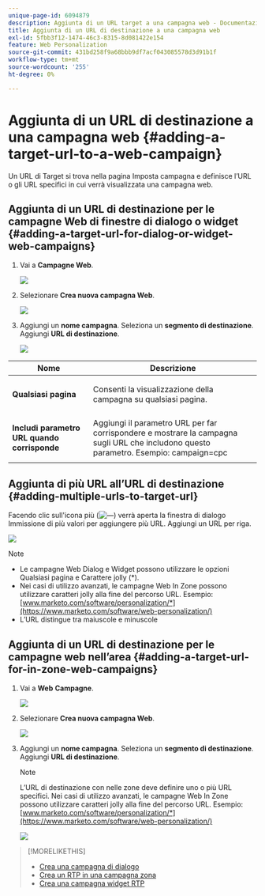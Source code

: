 ```yaml
---
unique-page-id: 6094879
description: Aggiunta di un URL target a una campagna web - Documentazione di Marketo - Documentazione del prodotto
title: Aggiunta di un URL di destinazione a una campagna web
exl-id: 5fbb3f12-1474-46c3-8315-8d081422e154
feature: Web Personalization
source-git-commit: 431bd258f9a68bbb9df7acf043085578d3d91b1f
workflow-type: tm+mt
source-wordcount: '255'
ht-degree: 0%

---
```


# Aggiunta di un URL di destinazione a una campagna web {#adding-a-target-url-to-a-web-campaign}

Un URL di Target si trova nella pagina Imposta campagna e definisce l’URL o gli URL specifici in cui verrà visualizzata una campagna web.

## Aggiunta di un URL di destinazione per le campagne Web di finestre di dialogo o widget {#adding-a-target-url-for-dialog-or-widget-web-campaigns}

1. Vai a **Campagne Web**.

   ![](assets/web-campaigns-hand-5.jpg)

1. Selezionare **Crea nuova campagna Web**.

   ![](assets/create-new-web-campaign-hand.jpg)

1. Aggiungi un **nome campagna**. Seleziona un **segmento di destinazione**. Aggiungi **URL di destinazione**.

   ![](assets/set-web-campaign-hands.jpg)

<table> 
 <thead> 
  <tr> 
   <th colspan="1" rowspan="1">Nome</th> 
   <th colspan="1" rowspan="1">Descrizione</th> 
  </tr> 
 </thead> 
 <tbody> 
  <tr> 
   <td colspan="1" rowspan="1"><strong>Qualsiasi pagina</strong></td> 
   <td colspan="1" rowspan="1"><p>Consenti la visualizzazione della campagna su qualsiasi pagina.</p></td> 
  </tr> 
  <tr> 
   <td colspan="1" rowspan="1"><p><strong>Includi parametro URL quando corrisponde</strong></p></td> 
   <td colspan="1" rowspan="1">Aggiungi il parametro URL per far corrispondere e mostrare la campagna sugli URL che includono questo parametro. Esempio: campaign=cpc</td> 
  </tr> 
 </tbody> 
</table>

## Aggiunta di più URL all’URL di destinazione {#adding-multiple-urls-to-target-url}

Facendo clic sull&#39;icona più (![—](assets/image2015-2-18-8-3a40-3a59.png)) verrà aperta la finestra di dialogo Immissione di più valori per aggiungere più URL. Aggiungi un URL per riga.

![](assets/image2015-2-23-18-3a15-3a57.png)

>[!NOTE]
>
>* Le campagne Web Dialog e Widget possono utilizzare le opzioni Qualsiasi pagina e Carattere jolly (&#42;).
>* Nei casi di utilizzo avanzati, le campagne Web In Zone possono utilizzare caratteri jolly alla fine del percorso URL. Esempio: [www.marketo.com/software/personalization/*](https://www.marketo.com/software/web-personalization/)
>* L’URL distingue tra maiuscole e minuscole

## Aggiunta di un URL di destinazione per le campagne web nell’area {#adding-a-target-url-for-in-zone-web-campaigns}

1. Vai a **Web** **Campagne**.

   ![](assets/web-campaigns-hand-5.jpg)

1. Selezionare **Crea nuova campagna Web**.

   ![](assets/create-new-web-campaign-hand.jpg)

1. Aggiungi un **nome campagna**. Seleziona un **segmento di destinazione**. Aggiungi **URL di destinazione**.

   >[!NOTE]
   >
   >L’URL di destinazione con nelle zone deve definire uno o più URL specifici. Nei casi di utilizzo avanzati, le campagne Web In Zone possono utilizzare caratteri jolly alla fine del percorso URL. Esempio: [www.marketo.com/software/personalization/*](https://www.marketo.com/software/web-personalization/)

   ![](assets/set-web-campaign-multiple-hands.jpg)

>[!MORELIKETHIS]
>
>* [Crea una campagna di dialogo](/help/marketo/product-docs/web-personalization/working-with-web-campaigns/create-a-new-dialog-web-campaign.md)
>* [Crea un RTP in una campagna zona](/help/marketo/product-docs/web-personalization/working-with-web-campaigns/create-a-new-in-zone-web-campaign.md)
>* [Crea una campagna widget RTP](/help/marketo/product-docs/web-personalization/working-with-web-campaigns/create-a-new-widget-web-campaign.md)
